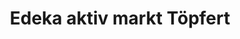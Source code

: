 ---
title: "Edeka aktiv markt Töpfert"
url: /hamburg/edeka-aktiv-markt-toepfert/
shop: Supermarkt
---